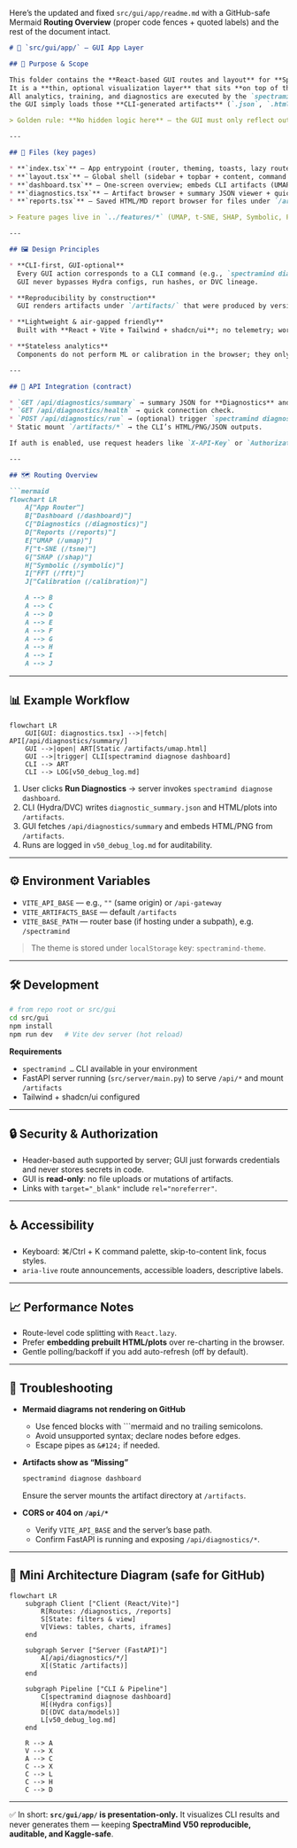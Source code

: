 Here’s the updated and fixed `src/gui/app/readme.md` with a GitHub-safe Mermaid **Routing Overview** (proper code fences + quoted labels) and the rest of the document intact.

````markdown
# 📂 `src/gui/app/` — GUI App Layer

## 🎯 Purpose & Scope

This folder contains the **React-based GUI routes and layout** for **SpectraMind V50**.
It is a **thin, optional visualization layer** that sits **on top of the CLI-first pipeline**.
All analytics, training, and diagnostics are executed by the `spectramind …` CLI and FastAPI server;
the GUI simply loads those **CLI-generated artifacts** (`.json`, `.html`, `.png`) and presents them interactively.

> Golden rule: **No hidden logic here** — the GUI must only reflect outputs produced by the CLI, ensuring **NASA-grade reproducibility** and zero drift between GUI and CLI workflows.

---

## 📁 Files (key pages)

* **`index.tsx`** — App entrypoint (router, theming, toasts, lazy routes).
* **`layout.tsx`** — Global shell (sidebar + topbar + content, command palette, theme toggle).
* **`dashboard.tsx`** — One-screen overview; embeds CLI artifacts (UMAP/t-SNE HTML, PNG plots).
* **`diagnostics.tsx`** — Artifact browser + summary JSON viewer + quick-look charts.
* **`reports.tsx`** — Saved HTML/MD report browser for files under `/artifacts/`.

> Feature pages live in `../features/*` (UMAP, t-SNE, SHAP, Symbolic, FFT, Calibration).

---

## 🖼️ Design Principles

* **CLI-first, GUI-optional**  
  Every GUI action corresponds to a CLI command (e.g., `spectramind diagnose dashboard`).  
  GUI never bypasses Hydra configs, run hashes, or DVC lineage.

* **Reproducibility by construction**  
  GUI renders artifacts under `/artifacts/` that were produced by versioned CLI runs.

* **Lightweight & air-gapped friendly**  
  Built with **React + Vite + Tailwind + shadcn/ui**; no telemetry; works offline with the local FastAPI + static mount.

* **Stateless analytics**  
  Components do not perform ML or calibration in the browser; they only *display* precomputed outputs.

---

## 🔗 API Integration (contract)

* `GET /api/diagnostics/summary` → summary JSON for **Diagnostics** and **Dashboard**.
* `GET /api/diagnostics/health` → quick connection check.
* `POST /api/diagnostics/run` → (optional) trigger `spectramind diagnose dashboard`.
* Static mount `/artifacts/*` → the CLI’s HTML/PNG/JSON outputs.

If auth is enabled, use request headers like `X-API-Key` or `Authorization: Bearer …`.

---

## 🗺️ Routing Overview

```mermaid
flowchart LR
    A["App Router"]
    B["Dashboard (/dashboard)"]
    C["Diagnostics (/diagnostics)"]
    D["Reports (/reports)"]
    E["UMAP (/umap)"]
    F["t-SNE (/tsne)"]
    G["SHAP (/shap)"]
    H["Symbolic (/symbolic)"]
    I["FFT (/fft)"]
    J["Calibration (/calibration)"]

    A --> B
    A --> C
    A --> D
    A --> E
    A --> F
    A --> G
    A --> H
    A --> I
    A --> J
````

---

## 📊 Example Workflow

```mermaid
flowchart LR
    GUI[GUI: diagnostics.tsx] -->|fetch| API[/api/diagnostics/summary/]
    GUI -->|open| ART[Static /artifacts/umap.html]
    GUI -->|trigger| CLI[spectramind diagnose dashboard]
    CLI --> ART
    CLI --> LOG[v50_debug_log.md]
```

1. User clicks **Run Diagnostics** → server invokes `spectramind diagnose dashboard`.
2. CLI (Hydra/DVC) writes `diagnostic_summary.json` and HTML/plots into `/artifacts`.
3. GUI fetches `/api/diagnostics/summary` and embeds HTML/PNG from `/artifacts`.
4. Runs are logged in `v50_debug_log.md` for auditability.

---

## ⚙️ Environment Variables

* `VITE_API_BASE` — e.g., `""` (same origin) or `/api-gateway`
* `VITE_ARTIFACTS_BASE` — default `/artifacts`
* `VITE_BASE_PATH` — router base (if hosting under a subpath), e.g. `/spectramind`

> The theme is stored under `localStorage` key: `spectramind-theme`.

---

## 🛠️ Development

```bash
# from repo root or src/gui
cd src/gui
npm install
npm run dev   # Vite dev server (hot reload)
```

**Requirements**

* `spectramind …` CLI available in your environment
* FastAPI server running (`src/server/main.py`) to serve `/api/*` and mount `/artifacts`
* Tailwind + shadcn/ui configured

---

## 🔒 Security & Authorization

* Header-based auth supported by server; GUI just forwards credentials and never stores secrets in code.
* GUI is **read-only**: no file uploads or mutations of artifacts.
* Links with `target="_blank"` include `rel="noreferrer"`.

---

## ♿ Accessibility

* Keyboard: ⌘/Ctrl + K command palette, skip-to-content link, focus styles.
* `aria-live` route announcements, accessible loaders, descriptive labels.

---

## 📈 Performance Notes

* Route-level code splitting with `React.lazy`.
* Prefer **embedding prebuilt HTML/plots** over re-charting in the browser.
* Gentle polling/backoff if you add auto-refresh (off by default).

---

## 🧪 Troubleshooting

* **Mermaid diagrams not rendering on GitHub**

  * Use fenced blocks with \`\`\`mermaid and no trailing semicolons.
  * Avoid unsupported syntax; declare nodes before edges.
  * Escape pipes as `&#124;` if needed.

* **Artifacts show as “Missing”**

  ```bash
  spectramind diagnose dashboard
  ```

  Ensure the server mounts the artifact directory at `/artifacts`.

* **CORS or 404 on `/api/*`**

  * Verify `VITE_API_BASE` and the server’s base path.
  * Confirm FastAPI is running and exposing `/api/diagnostics/*`.

---

## 🧭 Mini Architecture Diagram (safe for GitHub)

```mermaid
flowchart LR
    subgraph Client ["Client (React/Vite)"]
        R[Routes: /diagnostics, /reports]
        S[State: filters & view]
        V[Views: tables, charts, iframes]
    end

    subgraph Server ["Server (FastAPI)"]
        A[/api/diagnostics/*/]
        X[(Static /artifacts)]
    end

    subgraph Pipeline ["CLI & Pipeline"]
        C[spectramind diagnose dashboard]
        H[(Hydra configs)]
        D[(DVC data/models)]
        L[v50_debug_log.md]
    end

    R --> A
    V --> X
    A --> C
    C --> X
    C --> L
    C --> H
    C --> D
```

---

✅ In short: **`src/gui/app/` is presentation-only.**
It visualizes CLI results and never generates them — keeping **SpectraMind V50 reproducible, auditable, and Kaggle-safe**.

```
```
